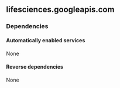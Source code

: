 ## lifesciences.googleapis.com

### Dependencies

#### Automatically enabled services

None

#### Reverse dependencies

None
